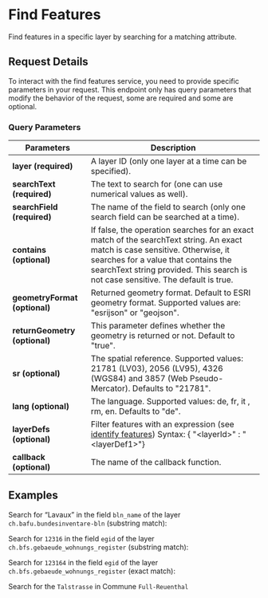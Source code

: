 # Find Features

Find features in a specific layer by searching for a matching attribute.

<ApiCodeBlock url="https://api3.geo.admin.ch/rest/services/api/MapServer/find" method="GET" />

## Request Details

To interact with the find features service, you need to provide specific parameters in your request.
This endpoint only has query parameters that modify the behavior of the request, some are required and some are optional.

### Query Parameters

| Parameters                    | Description                                                                                                                                                                                                                                              |
| ----------------------------- | -------------------------------------------------------------------------------------------------------------------------------------------------------------------------------------------------------------------------------------------------------- |
| **layer (required)**          | A layer ID (only one layer at a time can be specified).                                                                                                                                                                                                  |
| **searchText (required)**     | The text to search for (one can use numerical values as well).                                                                                                                                                                                           |
| **searchField (required)**    | The name of the field to search (only one search field can be searched at a time).                                                                                                                                                                       |
| **contains (optional)**       | If false, the operation searches for an exact match of the searchText string. An exact match is case sensitive. Otherwise, it searches for a value that contains the searchText string provided. This search is not case sensitive. The default is true. |
| **geometryFormat (optional)** | Returned geometry format. Default to ESRI geometry format. Supported values are: "esrijson" or "geojson".                                                                                                                                                |
| **returnGeometry (optional)** | This parameter defines whether the geometry is returned or not. Default to "true".                                                                                                                                                                       |
| **sr (optional)**             | The spatial reference. Supported values: 21781 (LV03), 2056 (LV95), 4326 (WGS84) and 3857 (Web Pseudo-Mercator). Defaults to "21781".                                                                                                                    |
| **lang (optional)**           | The language. Supported values: de, fr, it , rm, en. Defaults to "de".                                                                                                                                                                                   |
| **layerDefs (optional)**      | Filter features with an expression (see [identify features](/docs/identify-features##layerdefs-syntax)) Syntax: <span class="title-ref">{ "\<layerId\>" : "\<layerDef1\>"}</span>                                                                        |
| **callback (optional)**       | The name of the callback function.                                                                                                                                                                                                                       |

## Examples

Search for “Lavaux” in the field `bln_name` of the layer `ch.bafu.bundesinventare-bln` (substring match):

<ExampleCodeBlock 
request='curl "https://api3.geo.admin.ch/rest/services/api/MapServer/find?"\
"layer=ch.bafu.bundesinventare-bln&"\
"searchText=Lavaux&"\
"searchField=bln_name&"\
"returnGeometry=false"'
example='{
  "results": [
    {
      "layerBodId": "ch.bafu.bundesinventare-bln",
      "layerName": "ILNM",
      "featureId": 1255,
      "id": 1255,
      "attributes": {
        "bln_name": "Lavaux",
        "bln_obj": 1202,
        "bln_fl": 715.466,
        "subareanumber": 0,
        "subareaname": null,
        "linkurldescription": "https://data.geo.admin.ch/ch.bafu.bundesinventare-bln/objectsheets/2017revision/nr1202.pdf",
        "label": "Lavaux"
      }
    }
  ]
}'
/>

Search for `12316` in the field `egid` of the layer `ch.bfs.gebaeude_wohnungs_register` (substring match):

<ExampleCodeBlock 
request='curl "https://api3.geo.admin.ch/rest/services/api/MapServer/find?"\
"layer=ch.bfs.gebaeude_wohnungs_register&"\
"searchText=123164&"\
"searchField=egid&"\
"returnGeometry=false"' 
example='{
  "results": [
    {
      "layerBodId": "ch.bfs.gebaeude_wohnungs_register",
      "layerName": "RBD: building status",
      "featureId": "3123164_0",
      "id": "3123164_0",
      "attributes": {
        "egid": "3123164",
        "strname_deinr": "Via Arboi 15",
        "plz_plz6": "6534/653400",
        "ggdename": "San Vittore",
        "ggdenr": 3835,
        "gexpdat": "13.07.2025",
        "gdekt": "GR",
        "egrid": "CH167876918122",
        "lgbkr": 0,
        "lparz": "1109",
        "lparzsx": null,
        "ltyp": null,
        "gebnr": "168E",
        "gbez": "",
        "gkode": 2728519.025,
        "gkodn": 1122066.665,
        "gksce": 901,
        "gstat": 1004,
        "gkat": 1020,
        "gklas": 1110,
        "gbauj": null,
        "gbaum": null,
        "gbaup": 8019,
        "gabbj": null,
        "garea": 92,
        "gvol": null,
        "gvolnorm": null,
        "gvolsce": null,
        "gastw": 2,
        "ganzwhg": 1,
        "gazzi": null,
        "gschutzr": null,
        "gebf": null,
        "gwaerzh1": 7450,
        "genh1": 7560,
        "gwaersceh1": 860,
        "gwaerdath1": "29.11.2001",
        "gwaerzh2": null,
        "genh2": null,
        "gwaersceh2": null,
        "gwaerdath2": "-",
        "gwaerzw1": 7650,
        "genw1": 7560,
        "gwaerscew1": 860,
        "gwaerdatw1": "29.11.2001",
        "gwaerzw2": 7600,
        "genw2": 7500,
        "gwaerscew2": 860,
        "gwaerdatw2": "29.11.2001",
        "edid": "0",
        "egaid": 102249110,
        "deinr": "15",
        "esid": 10197717,
        "strname": ["Via Arboi"],
        "strnamk": ["Via Arboi"],
        "strindx": ["Arb"],
        "strsp": ["IT"],
        "stroffiziel": "1",
        "dplz4": 6534,
        "dplzz": 0,
        "dplzname": "S. Vittore",
        "dkode": 2728516.143,
        "dkodn": 1122068.893,
        "doffadr": 0,
        "dexpdat": "13.07.2025",
        "ewid": ["1"],
        "whgnr": [null],
        "wstwk": [3100],
        "wmehrg": [1],
        "weinr": [null],
        "wbez": [null],
        "wstat": [3004],
        "wexpdat": ["2025-07-13T00:00:00"],
        "wbauj": [1999],
        "wabbj": [null],
        "warea": [180],
        "wazim": [3],
        "wkche": [1],
        "label": "Via Arboi 15"
      }
    }
    (...more features...)
  ]
}'
/>

Search for `123164` in the field `egid` of the layer `ch.bfs.gebaeude_wohnungs_register` (exact match):

<ExampleCodeBlock 
request='curl "https://api3.geo.admin.ch/rest/services/api/MapServer/find?"\
"layer=ch.bfs.gebaeude_wohnungs_register&"\
"searchText=1231641&"\
"searchField=egid&"\
"returnGeometry=false&"\
"contains=false"'
example='{
  "results": [
    {
      "layerBodId": "ch.bfs.gebaeude_wohnungs_register",
      "layerName": "RBD: building status",
      "featureId": "1231641_0",
      "id": "1231641_0",
      "attributes": {
        "egid": "1231641",
        "strname_deinr": "Beaulieustrasse 2",
        "plz_plz6": "3012/301200",
        "ggdename": "Bern",
        "ggdenr": 351,
        "gexpdat": "13.07.2025",
        "gdekt": "BE",
        "egrid": "CH251146763508",
        "lgbkr": 2,
        "lparz": "2091",
        "lparzsx": null,
        "ltyp": null,
        "gebnr": "",
        "gbez": "",
        "gkode": 2599407.817,
        "gkodn": 1200797.593,
        "gksce": 904,
        "gstat": 1004,
        "gkat": 1020,
        "gklas": 1122,
        "gbauj": null,
        "gbaum": null,
        "gbaup": 8012,
        "gabbj": null,
        "garea": 174,
        "gvol": null,
        "gvolnorm": null,
        "gvolsce": null,
        "gastw": 4,
        "ganzwhg": 10,
        "gazzi": null,
        "gschutzr": null,
        "gebf": null,
        "gwaerzh1": 7460,
        "genh1": 7580,
        "gwaersceh1": 865,
        "gwaerdath1": "11.02.2025",
        "gwaerzh2": 7400,
        "genh2": 7500,
        "gwaersceh2": 860,
        "gwaerdath2": "29.11.2001",
        "gwaerzw1": 7660,
        "genw1": 7580,
        "gwaerscew1": 865,
        "gwaerdatw1": "11.02.2025",
        "gwaerzw2": 7600,
        "genw2": 7500,
        "gwaerscew2": 860,
        "gwaerdatw2": "29.11.2001",
        "edid": "0",
        "egaid": 100774486,
        "deinr": "2",
        "esid": 10084832,
        "strname": ["Beaulieustrasse"],
        "strnamk": ["Beaulieustr."],
        "strindx": ["Bea"],
        "strsp": ["DE"],
        "stroffiziel": "1",
        "dplz4": 3012,
        "dplzz": 0,
        "dplzname": "Bern",
        "dkode": 2599409.699,
        "dkodn": 1200794.829,
        "doffadr": 1,
        "dexpdat": "13.07.2025",
        "ewid": ["2", "3", "4", "5", "6", "7", "8", "9", "10", "11"],
        "whgnr": [null, null, null, null, null, null, null, null, null, null],
        "wstwk": [3100, 3102, 3102, 3101, 3103, 3101, 3104, 3103, 3104, 3104],
        "wmehrg": [0, 0, 0, 0, 0, 0, 0, 0, 0, 0],
        "weinr": [null, null, null, null, null, null, null, null, null, null],
        "wbez": [
          null,
          "Rechts",
          "Links",
          "Rechts",
          "Rechts",
          "Links",
          "Mitte",
          "Links",
          "Links",
          "Rechts"
        ],
        "wstat": [3004, 3004, 3004, 3004, 3004, 3004, 3004, 3004, 3004, 3004],
        "wexpdat": [
          "2025-07-13T00:00:00",
          "2025-07-13T00:00:00",
          "2025-07-13T00:00:00",
          "2025-07-13T00:00:00",
          "2025-07-13T00:00:00",
          "2025-07-13T00:00:00",
          "2025-07-13T00:00:00",
          "2025-07-13T00:00:00",
          "2025-07-13T00:00:00",
          "2025-07-13T00:00:00"
        ],
        "wbauj": [1999, 1999, 1999, 1999, 1999, 1999, 1999, 1999, 1999, 1999],
        "wabbj": [null, null, null, null, null, null, null, null, null, null],
        "warea": [95, 97, 65, 97, 97, 65, 48, 65, 20, 20],
        "wazim": [3, 4, 2, 4, 3, 2, 1, 5, 1, 1],
        "wkche": [1, 1, 1, 1, 1, 1, 1, 1, 1, 1],
        "label": "Beaulieustrasse 2"
      }
    }
  ]
}'
/>

Search for the `Talstrasse` in Commune `Full-Reuenthal`

<ExampleCodeBlock 
request='curl "https://api3.geo.admin.ch/rest/services/api/MapServer/find?"\
"layer=ch.swisstopo.amtliches-strassenverzeichnis&"\
"searchText=Talstrasse&"\
"searchField=stn_label&"\
"returnGeometry=false&"\
"contains=false&"\
"layerDefs=%7B%22ch.swisstopo.amtliches-strassenverzeichnis%22%3A%22com_fosnr%3D4307%22%7D"'
example='{
  "results": [
    {
      "layerBodId": "ch.swisstopo.amtliches-strassenverzeichnis",
      "layerName": "Official directory of streets",
      "featureId": 10094530,
      "id": 10094530,
      "attributes": {
        "str_esid": 10094530,
        "stn_label": "Talstrasse",
        "zip_label": "5324 Full-Reuenthal",
        "com_name": "Full-Reuenthal",
        "com_fosnr": 4307,
        "str_official": 1,
        "str_modified": "2024-07-23",
        "str_type": "Strasse",
        "str_children": null,
        "str_parent": null,
        "str_status": "bestehend",
        "label": "Talstrasse"
      }
    }
  ]
}'
/>
